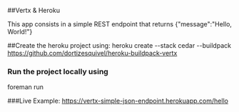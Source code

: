 ##Vertx & Heroku

This app consists in a simple REST endpoint that returns {"message":"Hello, World!"}

##Create the heroku project using:
heroku create --stack cedar --buildpack https://github.com/dortizesquivel/heroku-buildpack-vertx

### Run the project locally using
foreman run

###Live Example:
https://vertx-simple-json-endpoint.herokuapp.com/hello
